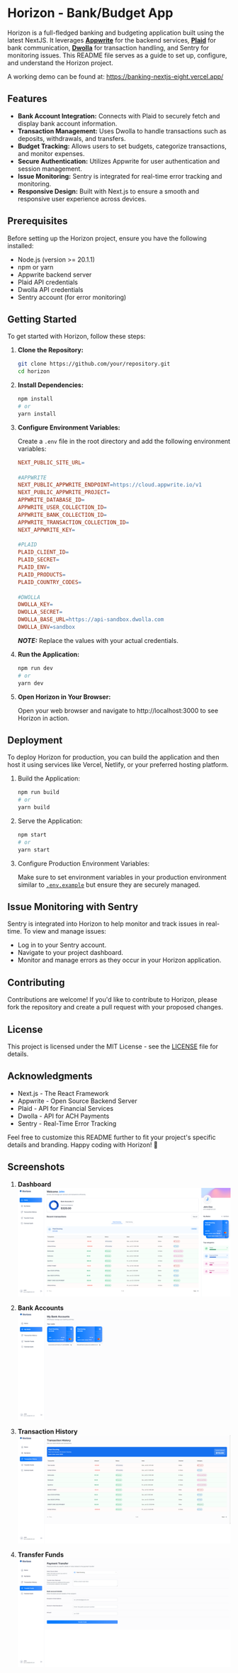 # Horizon - Bank/Budget App

Horizon is a full-fledged banking and budgeting application built using the latest NextJS. It leverages **[Appwrite](https://appwrite.io/)** for the backend services, **[Plaid](https://plaid.com/)** for bank communication, **[Dwolla](https://www.dwolla.com/)** for transaction handling, and Sentry for monitoring issues. This README file serves as a guide to set up, configure, and understand the Horizon project.

A working demo can be found at: https://banking-nextjs-eight.vercel.app/

## Features

- **Bank Account Integration:** Connects with Plaid to securely fetch and display bank account information.
- **Transaction Management:** Uses Dwolla to handle transactions such as deposits, withdrawals, and transfers.
- **Budget Tracking:** Allows users to set budgets, categorize transactions, and monitor expenses.
- **Secure Authentication:** Utilizes Appwrite for user authentication and session management.
- **Issue Monitoring:** Sentry is integrated for real-time error tracking and monitoring.
- **Responsive Design:** Built with Next.js to ensure a smooth and responsive user experience across devices.

## Prerequisites

Before setting up the Horizon project, ensure you have the following installed:

- Node.js (version >= 20.1.1)
- npm or yarn
- Appwrite backend server
- Plaid API credentials
- Dwolla API credentials
- Sentry account (for error monitoring)

## Getting Started

To get started with Horizon, follow these steps:

1. **Clone the Repository:**

   ```bash
   git clone https://github.com/your/repository.git
   cd horizon
   ```

2. **Install Dependencies:**

   ```bash
   npm install
   # or
   yarn install
   ```

3. **Configure Environment Variables:**

   Create a `.env` file in the root directory and add the following environment variables:

   ```makefile
   NEXT_PUBLIC_SITE_URL=

   #APPWRITE
   NEXT_PUBLIC_APPWRITE_ENDPOINT=https://cloud.appwrite.io/v1
   NEXT_PUBLIC_APPWRITE_PROJECT=
   APPWRITE_DATABASE_ID=
   APPWRITE_USER_COLLECTION_ID=
   APPWRITE_BANK_COLLECTION_ID=
   APPWRITE_TRANSACTION_COLLECTION_ID=
   NEXT_APPWRITE_KEY=

   #PLAID
   PLAID_CLIENT_ID=
   PLAID_SECRET=
   PLAID_ENV=
   PLAID_PRODUCTS=
   PLAID_COUNTRY_CODES=

   #DWOLLA
   DWOLLA_KEY=
   DWOLLA_SECRET=
   DWOLLA_BASE_URL=https://api-sandbox.dwolla.com
   DWOLLA_ENV=sandbox
   ```

   **_NOTE:_** Replace the values with your actual credentials.

4. **Run the Application:**

   ```bash
   npm run dev
   # or
   yarn dev
   ```

5. **Open Horizon in Your Browser:**

   Open your web browser and navigate to http://localhost:3000 to see Horizon in action.

## Deployment

To deploy Horizon for production, you can build the application and then host it using services like Vercel, Netlify, or your preferred hosting platform.

1. Build the Application:

   ```bash
   npm run build
   # or
   yarn build
   ```

2. Serve the Application:

   ```bash
   npm start
   # or
   yarn start
   ```

3. Configure Production Environment Variables:

   Make sure to set environment variables in your production environment similar to [`.env.example`](./.env.example) but ensure they are securely managed.

## Issue Monitoring with Sentry

Sentry is integrated into Horizon to help monitor and track issues in real-time. To view and manage issues:

- Log in to your Sentry account.
- Navigate to your project dashboard.
- Monitor and manage errors as they occur in your Horizon application.

## Contributing

Contributions are welcome! If you'd like to contribute to Horizon, please fork the repository and create a pull request with your proposed changes.

## License

This project is licensed under the MIT License - see the [LICENSE](./LICENSE) file for details.

## Acknowledgments

- Next.js - The React Framework
- Appwrite - Open Source Backend Server
- Plaid - API for Financial Services
- Dwolla - API for ACH Payments
- Sentry - Real-Time Error Tracking

Feel free to customize this README further to fit your project's specific details and branding. Happy coding with Horizon! 🌅

## Screenshots

1. **Dashboard**
   ![home page](./screenshots/image.png)

2. **Bank Accounts**
   ![Bank Accounts](./screenshots/image-1.png)

3. **Transaction History**
   ![transaction history](./screenshots/image-2.png)

4. **Transfer Funds**
   ![alt text](./screenshots/image-3.png)

